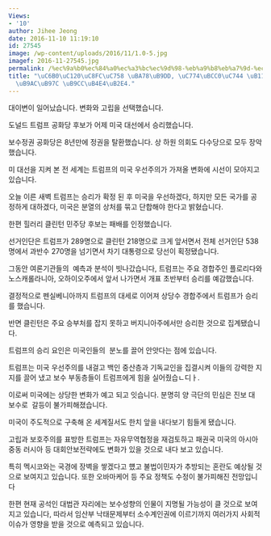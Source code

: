 ```yaml
---
Views:
- '10'
author: Jihee Jeong
date: 2016-11-10 11:19:10
id: 27545
image: /wp-content/uploads/2016/11/1.0-5.jpg
imagef: 2016-11-27545.jpg
permalink: /%ec%9a%b0%ec%84%a0%ec%a3%bc%ec%9d%98-%eb%a9%b8%eb%a7%9d-%ec%9d%b4%eb%b3%80%ec%9d%84-%eb%84%98%ec%96%b4-%ec%8a%b9%eb%a6%ac%eb%a5%bc-%eb%a7%8c%eb%93%a4%eb%8b%a4/
title: "\uC6B0\uC120\uC8FC\uC758 \uBA78\uB9DD, \uC774\uBCC0\uC744 \uB118\uC5B4 \uC2B9\
  \uB9AC\uB97C \uB9CC\uB4E4\uB2E4."
---
```


대이변이 일어났습니다. 변화와 고립을 선택했습니다.

도널드 트럼프 공화당 후보가 어제 미국 대선에서 승리했습니다.

보수정권 공화당은 8년만에 정권을 탈환했습니다. 상 하원 의회도 다수당으로 모두 장악했습니다.

미 대선을 지켜 본 전 세계는 트럼프의 미국 우선주의가 가져올 변화에 시선이 모아지고 있습니다.

오늘 이른 새벽 트럼프는 승리가 확정 된 후 미국을 우선하겠다, 하지만 모든 국가를 공정하게 대하겠다, 미국은 분열의 상처를 묶고 단합해야 한다고 밝혔습니다.

한편 힐러리 클린턴 민주당 후보는 패배를 인정했습니다.

선거인단은 트럼프가 289명으로 클린턴 218명으로 크게 앞서면서 전체 선거인단 538명에서 과반수 270명을 넘기면서 차기 대통령으로 당선이 획정됐습니다.

그동안 여론기관들의  예측과 분석이 빗나갔습니다, 트럼프는 주요 경합주인 플로리다와 노스캐롤라니아, 오하이오주에서 앞서 나가면서 개표 초반부터 승리를 예감했습니다.

결정적으로 펜실베니아까지 트럼프의 대세로 이어져 상당수 경합주에서 트럼프가 승리를 했습니다.

반면 클린턴은 주요 승부처를 잡지 못하고 버지니아주에서만 승리한 것으로 집계됐습니다.

트럼프의 승리 요인은 미국인들의  분노를 끌어 안앗다는 점에 있습니다.

트럼프는 미국 우선주의를 내걸고 백인 중산층과 기독교인을 집결시켜 이들의 강력한 지지를 끌어 냈고 보수 부동층들이 트럼프에게 힘을 실어줬습ㄴ디ㅏ.

이로써 미국에는 상당한 변화가 예고 되고 잇습니다. 분명히 양 극단의 민심은 진보 대 보수로  갈등이 불가피해졌습니다.

미국이 주도적으로 구축해 온 세계질서도 한치 앞을 내다보기 힘들게 됐습니다.

고립과 보호주의를 표방한 트럼프는 자유무역협정을 재검토하고 패권국 미국의 아시아 중동 러시아 등 대회안보전략에도 변화가 있을 것으로 내다 보고 있습니다.

특히 멕시코와는 국경에 장벽을 쌓겠다고 헀고 불법이민자가 추방되는 혼란도 예상될 것으로 보여지고 있습니다. 또한 오바마케어 등 주요 정책도 수정이 불가피해진 전망입니다

한편 현재 공석인 대법관 자리에는 보수성향의 인물이 지명될 가능성이 클 것으로 보여지고 있습니다, 따라서 임산부 낙태문제부터 소수계인권에 이르기까지 여러가지 사회적 이슈가 영향을 받을 것으로 예측되고 있습니다.